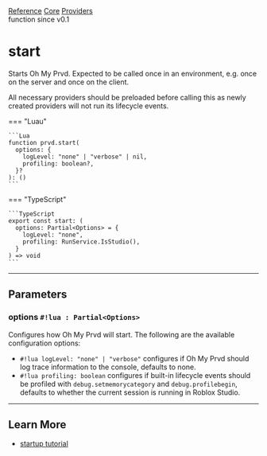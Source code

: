 <div class="ompdoc-api-breadcrumbs">
<a href="../../../">Reference</a>
<a href="../../">Core</a>
<a href="../">Providers</a>
</div>

<div class="ompdoc-api-tags">
<span>function</span>
<span>since v0.1</span>
</div>

# start

Starts Oh My Prvd. Expected to be called once in an environment, e.g. once on
the server and once on the client.

All necessary providers should be preloaded before calling this as newly created
providers will not run its lifecycle events.

=== "Luau"

    ```Lua
    function prvd.start(
      options: {
        logLevel: "none" | "verbose" | nil,
        profiling: boolean?,
      }?
    ): ()
    ```

=== "TypeScript"

    ```TypeScript
    export const start: (
      options: Partial<Options> = {
        logLevel: "none",
        profiling: RunService.IsStudio(),
      }
    ) => void
    ```

---

## Parameters

### options `#!lua : Partial<Options>`

Configures how Oh My Prvd will start. The following are the available
configuration options:

- `#!lua logLevel: "none" | "verbose"` configures if Oh My Prvd should log trace
  information to the console, defaults to none.
- `#!lua profiling: boolean` configures if built-in lifecycle events should be
  profiled with `debug.setmemorycategory` and `debug.profilebegin`, defaults to
  whether the current session is running in Roblox Studio.

---

## Learn More

- [startup tutorial](../../../tutorials/fundamentals/startup.md)
